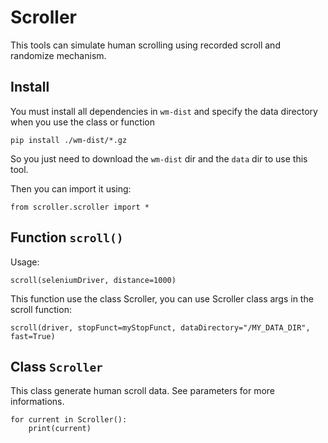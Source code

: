 
# Scroller

This tools can simulate human scrolling using recorded scroll and randomize mechanism.

## Install

You must install all dependencies in `wm-dist` and specify the data directory when you use the class or function

    pip install ./wm-dist/*.gz

So you just need to download the `wm-dist` dir and the `data` dir to use this tool.

Then you can import it using:

    from scroller.scroller import *

## Function `scroll()`

Usage:

    scroll(seleniumDriver, distance=1000)

This function use the class Scroller, you can use Scroller class args in the scroll function:

    scroll(driver, stopFunct=myStopFunct, dataDirectory="/MY_DATA_DIR", fast=True)

## Class `Scroller`

This class generate human scroll data. See parameters for more informations.

    for current in Scroller():
        print(current)